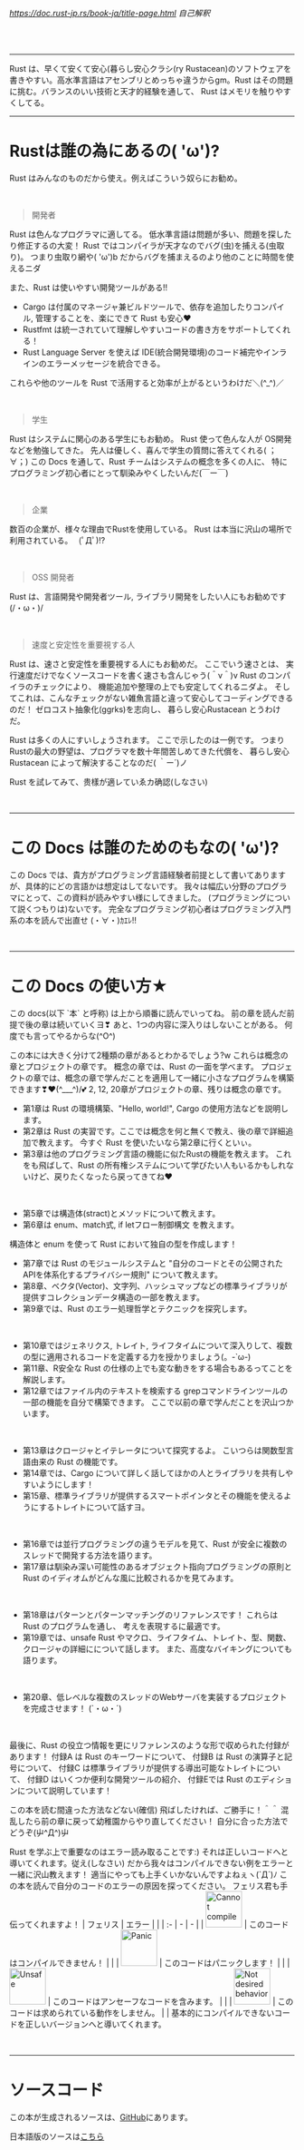 ###### https://doc.rust-jp.rs/book-ja/title-page.html 自己解釈

<br />

---

Rust は、早くて安くて安心(暮らし安心クラシ(ry Rustacean)のソフトウェアを書きやすい。高水準言語はアセンブリとめっちゃ違うからgm。Rust はその問題に挑む。バランスのいい技術と天才的経験を通して、 Rust はメモリを触りやすくしてる。

---

# Rustは誰の為にあるの( 'ω')?

Rust はみんなのものだから使え。例えばこういう奴らにお勧め。

<br />

> 開発者

Rust は色んなプログラマに適してる。 
低水準言語は問題が多い、問題を探したり修正するの大変！
Rust ではコンパイラが天才なのでバグ(虫)を捕える(虫取り)。 
つまり虫取り網や( 'ω')b だからバグを捕まえるのより他のことに時間を使えるニダ

また、Rust は使いやすい開発ツールがある!!

- Cargo は付属のマネージャ兼ビルドツールで、依存を追加したりコンパイル, 管理することを、楽にできて Rust も安心♥
- Rustfmt は統一されていて理解しやすいコードの書き方をサポートしてくれる！
- Rust Language Server を使えば IDE(統合開発環境)のコード補完やインラインのエラーメッセージを統合できる。

これらや他のツールを Rust で活用すると効率が上がるというわけだ＼(^_^)／

<br />

> 学生

Rust はシステムに関心のある学生にもお勧め。
Rust 使って色んな人が OS開発などを勉強してきた。
先人は優しく、喜んで学生の質問に答えてくれる( ；∀；)
この Docs を通して、Rust チームはシステムの概念を多くの人に、
特にプログラミング初心者にとって馴染みやくしたいんだ(￣ー￣)

<br />

> 企業

数百の企業が、様々な理由でRustを使用している。 
Rust は本当に沢山の場所で利用されている。　 (ﾟДﾟ)!?

<br />

> OSS 開発者

Rust は、言語開発や開発者ツール, ライブラリ開発をしたい人にもお勧めです(/・ω・)/

<br />

> 速度と安定性を重要視する人

Rust は、速さと安定性を重要視する人にもお勧めだ。
ここでいう速さとは、 実行速度だけでなくソースコードを書く速さも含んじゃう(＾ν＾)v
Rust のコンパイラのチェックにより、 機能追加や整理の上でも安定してくれるニダよ。
そしてこれは、こんなチェックがない雑魚言語と違って安心してコーディングできるのだ！
ゼロコスト抽象化(ggrks)を志向し、 暮らし安心Rustacean とうわけだ。

Rust は多くの人にすいしょうされます。
ここで示したのは一例です。
つまりRustの最大の野望は、プログラマを数十年間苦しめてきた代償を、
暮らし安心Rustacean によって解決することなのだ( ｀ー´)ノ

Rust を試レてみて、贵樣が適レていゑカ确認(しなさい)

<br />

---

# この Docs は誰のためのもなの( 'ω')?

この Docs では、貴方がプログラミング言語経験者前提として書いてありますが、具体的にどの言語かは想定はしてないです。
我々は幅広い分野のプログラマにとって、この資料が読みやすい様にしてきました。 
(プログラミングについて説くつもりは)ないです。
完全なプログラミング初心者はプログラミング入門系の本を読んで出直せ (・∀・)ｶｴﾚ!!

<br />

---

# この Docs の使い方★
この docs(以下 \`本\` と呼称) は上から順番に読んでいってね。
前の章を読んだ前提で後の章は続いていくヨ❣
あと、1つの内容に深入りはしないことがある。 
何度でも言ってやるからな(^O^)

この本には大きく分けて2種類の章があるとわかるでしょう?w
これらは概念の章とプロジェクトの章です。
概念の章では、Rust の一面を学べます。
プロジェクトの章では、概念の章で学んだことを適用して一緒に小さなプログラムを構築できます❣♥(^___^)/💕 
2, 12, 20章がプロジェクトの章、残りは概念の章です。

- 第1章は Rust の環境構築、"Hello, world!", Cargo の使用方法などを説明します。
- 第2章は Rust の実習です。ここでは概念を何と無くで教え、後の章で詳細追加で教えます。 
今すぐ Rust を使いたいなら第2章に行くといぃ。
- 第3章は他のプログラミング言語の機能に似たRustの機能を教えます。
これをも飛ばして、Rust の所有権システムについて学びたい人もいるかもしれないけど、戻りたくなったら戻ってきてね♥

<br />

- 第5章では構造体(stract)とメソッドについて教えます。
- 第6章は enum、match式, if letフロー制御構文 を教えます。 

構造体と enum を使って Rust において独自の型を作成します！

- 第7章では Rust のモジュールシステムと "自分のコードとその公開されたAPIを体系化するプライバシー規則" について教えます。
- 第8章、ベクタ(Vector)、文字列、ハッシュマップなどの標準ライブラリが提供すコレクションデータ構造の一部を教えます。 
- 第9章では、Rust のエラー処理哲学とテクニックを探究します。

<br />

- 第10章ではジェネリクス, トレイト, ライフタイムについて深入りして、複数の型に適用されるコードを定義する力を授かりましょう(。-`ω-)
- 第11章、R安全な Rust の仕様の上でも変な動きをする場合もあるってことを解説します。
- 第12章ではファイル内のテキストを検索する grepコマンドラインツールの一部の機能を自分で構築できます。 
ここで以前の章で学んだことを沢山つかいます。

<br />

- 第13章はクロージャとイテレータについて探究するよ。
こいつらは関数型言語由来の Rust の機能です。 
- 第14章では、Cargo について詳しく話してほかの人とライブラリを共有しやすいようにします！
- 第15章、標準ライブラリが提供するスマートポインタとその機能を使えるようにするトレイトについて話すヨ。

<br />

- 第16章では並行プログラミングの違うモデルを見て、Rust が安全に複数のスレッドで開発する方法を語ります。 
- 第17章は馴染み深い可能性のあるオブジェクト指向プログラミングの原則と Rust のイディオムがどんな風に比較されるかを見てみます。

<br />

- 第18章はパターンとパターンマッチングのリファレンスです！
これらは Rust のプログラムを通し、 考えを表現するに最適です。
- 第19章では、unsafe Rust やマクロ、ライフタイム、トレイト、型、関数、クロージャの詳細にについて話します。
また、高度なバイキングについても語ります。

<br />

- 第20章、低レベルな複数のスレッドのWebサーバを実装するプロジェクトを完成させます！ (`・ω・´)

<br />

最後に、Rust の役立つ情報を更にリファレンスのような形で収められた付録があります！
付録A は Rust のキーワードについて、
付録B は Rust の演算子と記号について、
付録C は標準ライブラリが提供する導出可能なトレイトについて、
付録D はいくつか便利な開発ツールの紹介、
付録Eでは Rust のエディションについて説明しています！

この本を読む間違った方法などない(確信)
飛ばしたければ、ご勝手に！＾＾
混乱したら前の章に戻って幼稚園からやり直してください！
自分に合った方法でどうぞ(屮^Д^)屮

Rust を学ぶ上で重要なのはエラー読み取ることです:)
それは正しいコードへと導いてくれます。従え(しなさい)
だから我々はコンパイルできない例をエラーと一緒に沢山教えます！
適当にやっても上手くいかないんですよねぇヽ(`Д´)ﾉ
この本を読んで自分のコードのエラーの原因を探ってください。
フェリス君も手伝ってくれますよ！
| フェリス | エラー |  |
| :- | - | - |
| <img src="https://doc.rust-jp.rs/book-ja/img/ferris/does_not_compile.svg" alt="Cannot compile" title="困るフェリス君" width="64px"> | このコードはコンパイルできません！ |  |
| <img src="https://doc.rust-jp.rs/book-ja/img/ferris/panics.svg" alt="Panic" title="パニクるフェリス君" width="64px"> | 	このコードはパニックします！ |  |
| <img src="https://doc.rust-jp.rs/book-ja/img/ferris/unsafe.svg" alt="Unsafe" title="尖るフェリス君" width="64px"> | このコードはアンセーフなコードを含みます。 |  |
| <img src="https://doc.rust-jp.rs/book-ja/img/ferris/not_desired_behavior.svg" alt="Not desired behavior" title="聞き流すフェリス君" width="64px"> | このコードは求められている動作をしません。 |  |
基本的にコンパイルできないコードを正しいバージョンへと導いてくれます。

<br />

---

# ソースコード
この本が生成されるソースは、<a href="https://github.com/rust-lang/book/tree/main/src">GitHub</a>にあります。

日本語版のソースは<a href="https://github.com/rust-lang-ja/book-ja">こちら</a>